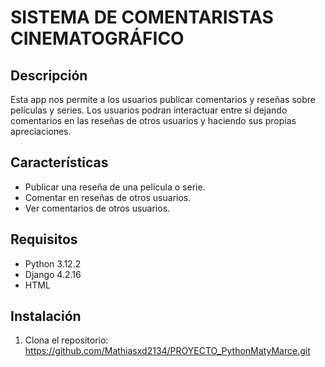 # SISTEMA DE COMENTARISTAS CINEMATOGRÁFICO

## Descripción
Esta app nos permite a los usuarios publicar comentarios y reseñas sobre películas y series. Los usuarios podran interactuar entre sí dejando comentarios en las reseñas de otros usuarios y haciendo sus propias apreciaciones.

## Características
- Publicar una reseña de una película o serie.
- Comentar en reseñas de otros usuarios.
- Ver comentarios de otros usuarios.

## Requisitos
- Python 3.12.2
- Django 4.2.16
- HTML

## Instalación
1. Clona el repositorio:
   https://github.com/Mathiasxd2134/PROYECTO_PythonMatyMarce.git
